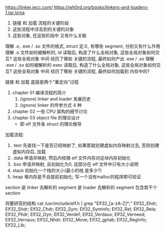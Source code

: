 https://linker.iecc.com/
https://wh0rd.org/books/linkers-and-loaders-1.tar.lzma

1. 链接 和 加载 流程的关键阶段
2. 这些流程中涉及到的关键的对象
3. 这些对象, 在这些阶段中 又有什么关联


理解 .o, .exe / .so 文件的格式, struct 定义,
    有哪些 segment, 分别又有什么作用
理解 .o 文件如何被解析的,
    ld 读取后, 构造了什么全局对象, 这些全局对象如何交互?
    这些全局对象 中间 经历了哪些 关键的流程, 最终如何产出 .exe / .so
理解 .exe / .so 如何被解析的
    exec 读取后, 构造了什么全局对象, 这些全局对象如何交互?
    这些全局对象 中间 经历了哪些 关键的流程, 最终如何加载到 内存中的?

链接 和 加载 底层是两个"重定向"过程

1. chapter 01 编译流程的简介
    1. (ignore) linker and loader 发展历史
    2. (ignore) linker 的传参方式 4 种
2. chapter 02 一些 CPU 架构的细节讨论
3. chapter 03 object file 的理论设计
    + 即 elf 文件各 struct 的理论推导

加载流程:
1. .text 先查找一下是否已经映射了, 如果那就创建虚拟内存映射过去,
         否则创建虚拟内存后, 加载
2. .data 申请并映射, 然后内核根 elf 文件内存对这块内存初始化
3. .bss  申请并映射, 且初始化为0, 这部分在 elf 文件中只有大小说明
4. stack 初始化一个栈的大小(最小的栈 是多少?)
5. heap  堆内存是不会提前初始化; 写一个没有malloc的程序即可验证


section 是 linker 去解析的
segment 是 loader 去解析的
segment 包含若干个 section


将要研究的结构
cat /usr/include/elf.h  | grep "Elf32_[a-zA-Z]*;"
Elf32_Ehdr;
Elf32_Shdr;
Elf32_Chdr;
Elf32_Sym;
Elf32_Syminfo;
Elf32_Rel;
Elf32_Rela;
Elf32_Phdr;
Elf32_Dyn;
Elf32_Verdef;
Elf32_Verdaux;
Elf32_Verneed;
Elf32_Vernaux;
Elf32_Nhdr;
Elf32_Move;
Elf32_gptab;
Elf32_RegInfo;
Elf32_Lib;